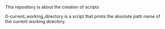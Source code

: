 This repository is about the creation of scripts

0-current_working_directory is a script that prints the absolute path name of the current working directory.
